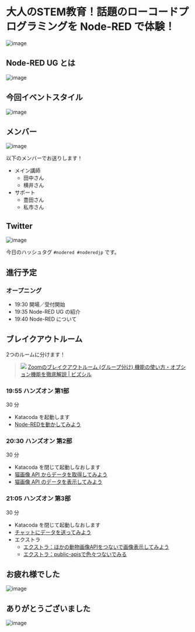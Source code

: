 # 大人のSTEM教育！話題のローコードプログラミングを Node-RED で体験！

![image](https://i.gyazo.com/f5e0ecb5527962bbbd33cadb79870c25.png)

## Node-RED UG とは

![image](https://i.gyazo.com/cd7f45b075ab7390a116347945544b9a.png)

## 今回イベントスタイル

![image](https://i.gyazo.com/a7dcf2292cae8dedbe7f60d720ae286e.png)

## メンバー

![image](https://i.gyazo.com/5e5a50147513faba110cdecc1fd93532.png)

以下のメンバーでお送りします！

* メイン講師
  * 田中さん
  * 横井さん
* サポート
  * 豊田さん
  * 私市さん

## Twitter

![image](https://i.gyazo.com/35577567f7bc57b6fdd84d663daa8c2b.png)

今日のハッシュタグ `#nodered #noderedjp` です。

## 進行予定

### オープニング

* 19:30	開場／受付開始
* 19:35	Node-RED UG の紹介
* 19:40	Node-RED について

## ブレイクアウトルーム

2つのルームに分けます！

> ![](https://lh3.googleusercontent.com/w30582mUzbumJgyA6RXJ1tAkiiAkqIZC0n1b6ld4tl_7h_ZkoS6OT4Kv96ETl4R2WQFL-UQyKpZyUWIN83HzCYtmbzmJ2w4OAksieCvOJ9zDRMQH4Cb_GqMdv1MkY672KZh_baC0)
> [Zoomのブレイクアウトルーム \(グループ分け\) 機能の使い方・オプション機能を徹底解説 \| ビズシル](https://blog.coubic.com/online/zoom-breakoutroom/)

### 19:55	ハンズオン 第1部

30 分

* Katacoda を起動します
* [Node-REDを動かしてみよう](01_getting_started.md)

### 20:30	ハンズオン 第2部

30 分

* Katacoda を閉じて起動しなおします
* [猫画像 API からデータを取得してみよう](02_api_request.md)
* [猫画像 API のデータを表示してみよう](03_cat_image_output.md)

### 21:05	ハンズオン 第3部

30 分

* Katacoda を閉じて起動しなおします
* [チャットにデータを送ってみよう](04_chat_output.md)
* エクストラ
  * [エクストラ：ほかの動物画像APIをつないで画像表示してみよう](98_extra_animal.md)
  * [エクストラ：public-apisで色々つないでみる](99_extra_api.md)

## お疲れ様でした

![image](https://i.gyazo.com/5a6aa1d064fcd403fa67091c7d0e417a.png)

## ありがとうございました

![image](https://i.gyazo.com/6132b1f8e99f5725151417d7c146c6d2.png)


